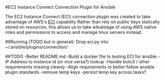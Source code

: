#EC2 Instance Connect Connection Plugin for Ansible

The EC2 Instance Connect (ECI) connection plugin was created to take advantage of AWS's <a href="https://docs.aws.amazon.com/AWSEC2/latest/UserGuide/ec2-instance-connect-methods.html">ECI</a> capability Rather than rely on public keys statically stored on resources, this allows us to take advantage of using AWS native roles and permissions to access and manage linux servers instead. 


##Running
(TODO but in general):
Drop eci.py into ~/.ansible/plugins/connection/


##TODO
-Better README.md
-Build a docker file to testing ECI for ansible
-IP Address to instance id (or vice versa?) lookup
-Handle boto3 / other requirements missing cleanly
-Align requirements to better follow ansible plugin standards
-remove temp keys
-persist temp key across tasks? 